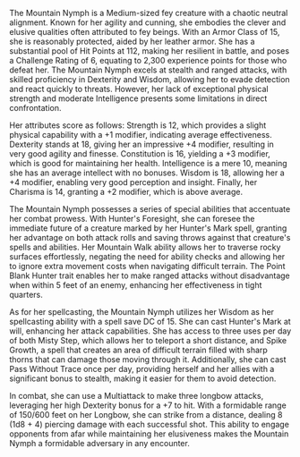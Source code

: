 The Mountain Nymph is a Medium-sized fey creature with a chaotic neutral alignment. Known for her agility and cunning, she embodies the clever and elusive qualities often attributed to fey beings. With an Armor Class of 15, she is reasonably protected, aided by her leather armor. She has a substantial pool of Hit Points at 112, making her resilient in battle, and poses a Challenge Rating of 6, equating to 2,300 experience points for those who defeat her. The Mountain Nymph excels at stealth and ranged attacks, with skilled proficiency in Dexterity and Wisdom, allowing her to evade detection and react quickly to threats. However, her lack of exceptional physical strength and moderate Intelligence presents some limitations in direct confrontation.

Her attributes score as follows: Strength is 12, which provides a slight physical capability with a +1 modifier, indicating average effectiveness. Dexterity stands at 18, giving her an impressive +4 modifier, resulting in very good agility and finesse. Constitution is 16, yielding a +3 modifier, which is good for maintaining her health. Intelligence is a mere 10, meaning she has an average intellect with no bonuses. Wisdom is 18, allowing her a +4 modifier, enabling very good perception and insight. Finally, her Charisma is 14, granting a +2 modifier, which is above average.

The Mountain Nymph possesses a series of special abilities that accentuate her combat prowess. With Hunter's Foresight, she can foresee the immediate future of a creature marked by her Hunter's Mark spell, granting her advantage on both attack rolls and saving throws against that creature's spells and abilities. Her Mountain Walk ability allows her to traverse rocky surfaces effortlessly, negating the need for ability checks and allowing her to ignore extra movement costs when navigating difficult terrain. The Point Blank Hunter trait enables her to make ranged attacks without disadvantage when within 5 feet of an enemy, enhancing her effectiveness in tight quarters.

As for her spellcasting, the Mountain Nymph utilizes her Wisdom as her spellcasting ability with a spell save DC of 15. She can cast Hunter's Mark at will, enhancing her attack capabilities. She has access to three uses per day of both Misty Step, which allows her to teleport a short distance, and Spike Growth, a spell that creates an area of difficult terrain filled with sharp thorns that can damage those moving through it. Additionally, she can cast Pass Without Trace once per day, providing herself and her allies with a significant bonus to stealth, making it easier for them to avoid detection.

In combat, she can use a Multiattack to make three longbow attacks, leveraging her high Dexterity bonus for a +7 to hit. With a formidable range of 150/600 feet on her Longbow, she can strike from a distance, dealing 8 (1d8 + 4) piercing damage with each successful shot. This ability to engage opponents from afar while maintaining her elusiveness makes the Mountain Nymph a formidable adversary in any encounter.